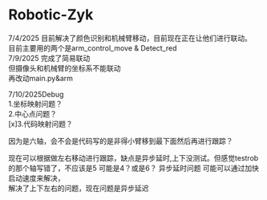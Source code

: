 # Robotic-Zyk

7/4/2025 目前解决了颜色识别和机械臂移动，目前现在正在让他们进行联动。  
目前主要用的两个是arm_control_move & Detect_red  
7/9/2025 完成了简易联动  
但摄像头和机械臂的坐标系不能联动  
再改动main.py&arm  

7/10/2025Debug  
1.坐标映射问题？  
2.中心点问题？  
[x]3.代码映射问题？  

因为是六轴，会不会是代码写的是非得小臂移到最下面然后再进行跟踪？  

现在可以根据做左右移动进行跟踪，缺点是异步延时,上下没测试。但感觉testrob的那个轴写错了，不应该是5 可能是4？或是6？
异步延时问题 可能可以通过加快启动速度来解决，  
解决了上下左右的问题，现在问题是异步延迟  
